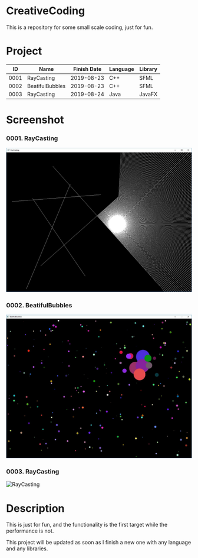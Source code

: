 # CreativeCoding
This is a repository for some small scale coding, just for fun.

# Project

|ID|Name|Finish Date|Language|Library|
|---|-----|-----|-------|------|
|0001|RayCasting|2019-08-23|C++|SFML|
|0002|BeatifulBubbles|2019-08-23|C++|SFML|
|0003|RayCasting|2019-08-24|Java|JavaFX|



# Screenshot
### 0001. RayCasting
![RayCasting](./ScreenShot/0001.JPG)

### 0002. BeatifulBubbles
![BeatifulBubbles](./ScreenShot/0002.JPG)

### 0003. RayCasting
![RayCasting](./ScreenShot/0003.JPG)


# Description

This is just for fun, and the functionality is the first target while the performance is not.

This project will be updated as soon as I finish a new one with any language and any libraries.


